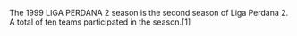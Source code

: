The 1999 LIGA PERDANA 2 season is the second season of Liga Perdana 2. A total of ten teams participated in the season.[1]
